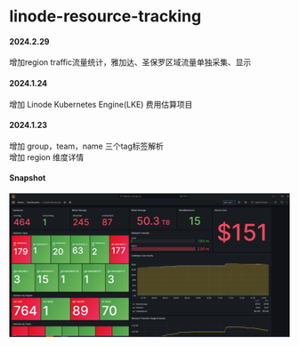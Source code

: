 # linode-resource-tracking


#### 2024.2.29  
增加region traffic流量统计，雅加达、圣保罗区域流量单独采集、显示 </br>


#### 2024.1.24
增加 Linode Kubernetes Engine(LKE) 费用估算项目</br>


#### 2024.1.23
增加 group，team，name 三个tag标签解析 </br>
增加 region 维度详情 </br>



#### Snapshot
<img src="snapshot.png">